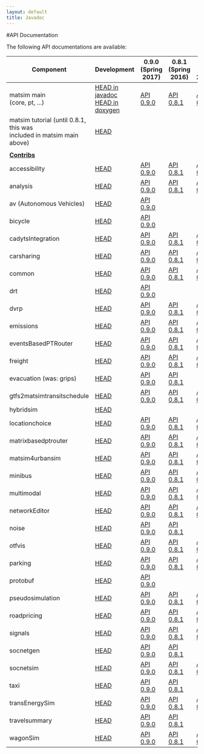 ```yaml
---
layout: default
title: Javadoc
---
```



#API Documentation

The following API documentations are available:


<table border="0" cellpadding="1" cellspacing="1" class="table table-hover table-condensed" style="width:100%;">
<thead>
<tr>
<th scope="col" >Component</th>
<th scope="col" >Development</th>
<th scope="col" >0.9.0<br>(Spring 2017)</th>
<th scope="col" >0.8.1<br>(Spring 2016)</th>
<th scope="col" >0.7.0<br>(Fall 2015)</th>
<th scope="col" >0.6.0<br>(Fall 2014)</th>
<th scope="col" >0.5.0<br>(Spring 2013)</th>
<th scope="col" >0.4.0<br>(Spring 2012)</th>
<th scope="col" >0.3.0<br>(Spring 2011)</th>
</tr>
</thead>
<tbody>
<tr>
<td >matsim main<br>(core, pt, ...)</td>
<td ><a href="http://ci.matsim.org:8080/job/MATSim_M2/ws/matsim/target/site/apidocs/index.html">HEAD in javadoc</a><br><a href="http://matsim.org/doxygen">HEAD in doxygen</a></td>
<td ><a href="/apidocs/core/0.9.0/">API 0.9.0</a></td>
<td ><a href="/apidocs/core/0.8.1/">API 0.8.1</a></td>
<td ><a href="/apidocs/core/0.7.0/">API 0.7.0</a></td>
<td ><a href="/apidocs/core/0.6.0/">API 0.6.0</a></td>
<td ><a href="/apidocs/core/0.5.0/">API 0.5.0</a></td>
<td ><a href="/apidocs/core/0.4.0/">API 0.4.0</a></td>
<td ><a href="/apidocs/core/0.3.0/">API 0.3.0</a></td>
</tr>
<tr>
<td >matsim tutorial (until 0.8.1, this was<br>included in matsim main above)</td>
<td ><a href="http://ci.matsim.org:8080/view/All/job/MATSim_tutorial/javadoc/index.html">HEAD</a></td>
<td ></td>
<td ></td>
<td ></td>
<td ></td>
<td ></td>
<td ></td>
<td ></td>
</tr>
<tr>
<td ></td>
<td ></td>
<td ></td>
<td ></td>
<td ></td>
<td ></td>
<td ></td>
<td ></td>
<td ></td>
</tr>
<tr>
<td ><strong><a href="/extensions">Contribs</a></strong></td>
<td ></td>
<td ></td>
<td ></td>
<td ></td>
<td ></td>
<td ></td>
<td ></td>
<td ></td>
</tr>
<tr>
<td >accessibility</td>
<td ><a href="http://ci.matsim.org:8080/job/MATSim_contrib_M2/ws/contribs/accessibility/target/site/apidocs/index.html">HEAD</a></td>
<td ><a href="/apidocs/accessibility/0.9.0/">API 0.9.0</a></td>
<td ><a href="/apidocs/accessibility/0.8.1/">API 0.8.1</a></td>
<td ><a href="/apidocs/accessibility/0.7.0/">API 0.7.0</a></td>
<td ><a href="/apidocs/accessibility/0.6.0/">API 0.6.0</a></td>
<td ></td>
<td ></td>
<td ></td>
</tr>
<tr>
<td >analysis</td>
<td ><a href="http://ci.matsim.org:8080/job/MATSim_contrib_M2/ws/contribs/analysis/target/site/apidocs/index.html">HEAD</a></td>
<td ><a href="/apidocs/analysis/0.9.0/">API 0.9.0</a></td>
<td ><a href="/apidocs/analysis/0.8.1/">API 0.8.1</a></td>
<td ><a href="/apidocs/analysis/0.7.0/">API 0.7.0</a></td>
<td ><a href="/apidocs/analysis/0.6.0/">API 0.6.0</a></td>
<td ></td>
<td ></td>
<td ></td>
</tr>
<tr>
<td >av (Autonomous Vehicles)</td>
<td ><a href="http://ci.matsim.org:8080/job/MATSim_contrib_M2/ws/contribs/av/target/site/apidocs/index.html">HEAD</a></td>
<td ><a href="/apidocs/av/0.9.0/">API 0.9.0</a></td>
<td ></td>
<td ></td>
<td ></td>
<td ></td>
<td ></td>
<td ></td>
</tr>
<tr>
<td >bicycle</td>
<td ><a href="http://ci.matsim.org:8080/job/MATSim_contrib_M2/ws/contribs/bicycle/target/site/apidocs/index.html">HEAD</a></td>
<td ><a href="/apidocs/bicycle/0.9.0/">API 0.9.0</a></td>
<td ></td>
<td ></td>
<td ></td>
<td ></td>
<td ></td>
<td ></td>
</tr>
<tr>
<td >cadytsIntegration</td>
<td ><a href="http://ci.matsim.org:8080/job/MATSim_contrib_M2/ws/contribs/cadytsIntegration/target/site/apidocs/index.html">HEAD</a></td>
<td ><a href="/apidocs/cadytsIntegration/0.9.0/">API 0.9.0</a></td>
<td ><a href="/apidocs/cadytsIntegration/0.8.1/">API 0.8.1</a></td>
<td ><a href="/apidocs/cadytsIntegration/0.7.0/">API 0.7.0</a></td>
<td ><a href="/apidocs/cadytsIntegration/0.6.0/">API 0.6.0</a></td>
<td ></td>
<td ></td>
<td ></td>
</tr>
<tr>
<td >carsharing</td>
<td ><a href="http://ci.matsim.org:8080/job/MATSim_contrib_M2/ws/contribs/carsharing/target/site/apidocs/index.html">HEAD</a></td>
<td ><a href="/apidocs/carsharing/0.9.0/">API 0.9.0</a></td>
<td ><a href="/apidocs/carsharing/0.8.1/">API 0.8.1</a></td>
<td ><a href="/apidocs/carsharing/0.7.0/">API 0.7.0</a></td>
<td ></td>
<td ></td>
<td ></td>
<td ></td>
</tr>
<tr>
<td >common</td>
<td ><a href="http://ci.matsim.org:8080/job/MATSim_contrib_M2/ws/contribs/common/target/site/apidocs/index.html">HEAD</a></td>
<td ><a href="/apidocs/common/0.9.0/">API 0.9.0</a></td>
<td ><a href="/apidocs/common/0.8.1/">API 0.8.1</a></td>
<td ><a href="/apidocs/common/0.7.0/">API 0.7.0</a></td>
<td ></td>
<td ></td>
<td ></td>
<td ></td>
</tr>
<tr>
<td >drt</td>
<td ><a href="http://ci.matsim.org:8080/job/MATSim_contrib_M2/ws/contribs/drt/target/site/apidocs/index.html">HEAD</a></td>
<td ><a href="/apidocs/common/0.9.0/">API 0.9.0</a></td>
<td ></td>
<td ></td>
<td ></td>
<td ></td>
<td ></td>
<td ></td>
</tr>
<tr>
<td >dvrp</td>
<td ><a href="http://ci.matsim.org:8080/job/MATSim_contrib_M2/ws/contribs/dvrp/target/site/apidocs/index.html">HEAD</a></td>
<td ><a href="/apidocs/dvrp/0.9.0/">API 0.9.0</a></td>
<td ><a href="/apidocs/dvrp/0.8.1/">API 0.8.1</a></td>
<td ><a href="/apidocs/dvrp/0.7.0/">API 0.7.0</a></td>
<td ><a href="/apidocs/dvrp/0.6.0/">API 0.6.0</a></td>
<td ></td>
<td ></td>
<td ></td>
</tr>
<tr>
<td >emissions</td>
<td ><a href="http://ci.matsim.org:8080/job/MATSim_contrib_M2/ws/contribs/emissions/target/site/apidocs/index.html">HEAD</a></td>
<td ><a href="/apidocs/emissions/0.9.0/">API 0.9.0</a></td>
<td ><a href="/apidocs/emissions/0.8.1/">API 0.8.1</a></td>
<td ><a href="/apidocs/emissions/0.7.0/">API 0.7.0</a></td>
<td ><a href="/apidocs/emissions/0.6.0/">API 0.6.0</a></td>
<td ></td>
<td ></td>
<td ></td>
</tr>
<tr>
<td >eventsBasedPTRouter</td>
<td ><a href="http://ci.matsim.org:8080/job/MATSim_contrib_M2/ws/contribs/eventsBasedPTRouter/target/site/apidocs/index.html">HEAD</a></td>
<td ><a href="/apidocs/eventsBasedPTRouter/0.9.0/">API 0.9.0</a></td>
<td ><a href="/apidocs/eventsBasedPTRouter/0.8.1/">API 0.8.1</a></td>
<td ><a href="/apidocs/eventsBasedPTRouter/0.7.0/">API 0.7.0</a></td>
<td ></td>
<td ></td>
<td ></td>
<td ></td>
</tr>
<tr>
<td >freight</td>
<td ><a href="http://ci.matsim.org:8080/job/MATSim_contrib_M2/ws/contribs/freight/target/site/apidocs/index.html">HEAD</a></td>
<td ><a href="/apidocs/freight/0.9.0/">API 0.9.0</a></td>
<td ><a href="/apidocs/freight/0.8.1/">API 0.8.1</a></td>
<td ><a href="/apidocs/freight/0.7.0/">API 0.7.0</a></td>
<td ><a href="/apidocs/freight/0.6.0/">API 0.6.0</a></td>
<td ></td>
<td ><a href="/apidocs/freight/0.4.0/">API 0.4.0</a></td>
<td ></td>
</tr>
<tr>
<td >evacuation (was: grips)</td>
<td ><a href="http://ci.matsim.org:8080/job/MATSim_contrib_M2/ws/contribs/evacuation/target/site/apidocs/index.html">HEAD</a></td>
<td ><a href="/apidocs/evacuation/0.9.0/">API 0.9.0</a></td>
<td ><a href="/apidocs/evacuation/0.8.1/">API 0.8.1</a></td>
<td ></td>
<td ><a href="/apidocs/grips/0.6.0/">API 0.6.0</a></td>
<td ></td>
<td ></td>
<td ></td>
</tr>
<tr>
<td >gtfs2matsimtransitschedule</td>
<td ><a href="http://ci.matsim.org:8080/job/MATSim_contrib_M2/ws/contribs/gtfs2matsimtransitschedule/target/site/apidocs/index.html">HEAD</a></td>
<td ><a href="/apidocs/gtfs2matsimtransitschedule/0.9.0/">API 0.9.0</a></td>
<td ><a href="/apidocs/gtfs2matsimtransitschedule/0.8.1/">API 0.8.1</a></td>
<td ><a href="/apidocs/gtfs2matsimtransitschedule/0.7.0/">API 0.7.0</a></td>
<td ><a href="/apidocs/gtfs2matsimtransitschedule/0.6.0/">API 0.6.0</a></td>
<td ></td>
<td ><a href="/apidocs/gtfs2matsimtransitschedule/0.4.0/">API 0.4.0</a></td>
<td ></td>
</tr>
<tr>
<td >hybridsim</td>
<td ><a href="http://ci.matsim.org:8080/job/MATSim_contrib_M2/ws/contribs/hybridsim/target/site/apidocs/index.html">HEAD</a></td>
<td ></td>
<td ></td>
<td ></td>
<td ></td>
<td ></td>
<td ></td>
<td ></td>
</tr>
<tr>
<td >locationchoice</td>
<td ><a href="http://ci.matsim.org:8080/job/MATSim_contrib_M2/ws/contribs/locationchoice/target/site/apidocs/index.html">HEAD</a></td>
<td ><a href="/apidocs/locationchoice/0.9.0/">API 0.9.0</a></td>
<td ><a href="/apidocs/locationchoice/0.8.1/">API 0.8.1</a></td>
<td ><a href="/apidocs/locationchoice/0.7.0/">API 0.7.0</a></td>
<td ><a href="/apidocs/locationchoice/0.6.0/">API 0.6.0</a></td>
<td ><a href="/apidocs/locationchoice/0.5.0/">API 0.5.0</a></td>
<td ></td>
<td ></td>
</tr>
<tr>
<td >matrixbasedptrouter</td>
<td ><a href="http://ci.matsim.org:8080/job/MATSim_contrib_M2/ws/contribs/matrixbasedptrouter/target/site/apidocs/index.html">HEAD</a></td>
<td ><a href="/apidocs/matrixbasedptrouter/0.9.0/">API 0.9.0</a></td>
<td ><a href="/apidocs/matrixbasedptrouter/0.8.1/">API 0.8.1</a></td>
<td ><a href="/apidocs/matrixbasedptrouter/0.7.0/">API 0.7.0</a></td>
<td ><a href="/apidocs/matrixbasedptrouter/0.6.0/">API 0.6.0</a></td>
<td ></td>
<td ></td>
<td ></td>
</tr>
<tr>
<td >matsim4urbansim</td>
<td ><a href="http://ci.matsim.org:8080/job/MATSim_contrib_M2/ws/contribs/matsim4urbansim/target/site/apidocs/index.html">HEAD</a></td>
<td ><a href="/apidocs/matsim4urbansim/0.9.0/">API 0.9.0</a></td>
<td ><a href="/apidocs/matsim4urbansim/0.8.1/">API 0.8.1</a></td>
<td ><a href="/apidocs/matsim4urbansim/0.7.0/">API 0.7.0</a></td>
<td ><a href="/apidocs/matsim4urbansim/0.6.0/">API 0.6.0</a></td>
<td ></td>
<td ><a href="/apidocs/matsim4urbansim/0.4.0/">API 0.4.0</a></td>
<td ></td>
</tr>
<tr>
<td >minibus</td>
<td ><a href="http://ci.matsim.org:8080/job/MATSim_contrib_M2/ws/contribs/minibus/target/site/apidocs/index.html">HEAD</a></td>
<td ><a href="/apidocs/minibus/0.9.0/">API 0.9.0</a></td>
<td ><a href="/apidocs/minibus/0.8.1/">API 0.8.1</a></td>
<td ><a href="/apidocs/minibus/0.7.0/">API 0.7.0</a></td>
<td ></td>
<td ></td>
<td ></td>
<td ></td>
</tr>
<tr>
<td >multimodal</td>
<td ><a href="http://ci.matsim.org:8080/job/MATSim_contrib_M2/ws/contribs/multimodal/target/site/apidocs/index.html">HEAD</a></td>
<td ><a href="/apidocs/multimodal/0.9.0/">API 0.9.0</a></td>
<td ><a href="/apidocs/multimodal/0.8.1/">API 0.8.1</a></td>
<td ><a href="/apidocs/multimodal/0.7.0/">API 0.7.0</a></td>
<td ><a href="/apidocs/multimodal/0.6.0/">API 0.6.0</a></td>
<td ></td>
<td ></td>
<td ></td>
</tr>
<tr>
<td >networkEditor</td>
<td ><a href="http://ci.matsim.org:8080/job/MATSim_contrib_M2/ws/contribs/networkEditor/target/site/apidocs/index.html">HEAD</a></td>
<td ><a href="/apidocs/networkEditor/0.9.0/">API 0.9.0</a></td>
<td ><a href="/apidocs/networkEditor/0.8.1/">API 0.8.1</a></td>
<td ><a href="/apidocs/networkEditor/0.7.0/">API 0.7.0</a></td>
<td ><a href="/apidocs/networkEditor/0.6.0/">API 0.6.0</a></td>
<td ></td>
<td ><a href="/apidocs/networkEditor/0.4.0/">API 0.4.0</a></td>
<td ></td>
</tr>
<tr>
<td >noise</td>
<td ><a href="http://ci.matsim.org:8080/job/MATSim_contrib_M2/ws/contribs/noise/target/site/apidocs/index.html">HEAD</a></td>
<td ><a href="/apidocs/noise/0.9.0/">API 0.9.0</a></td>
<td ><a href="/apidocs/noise/0.8.1/">API 0.8.1</a></td>
<td ></td>
<td ></td>
<td ></td>
<td ></td>
<td ></td>
</tr>
<tr>
<td >otfvis</td>
<td ><a href="http://ci.matsim.org:8080/job/MATSim_contrib_M2/ws/contribs/otfvis/target/site/apidocs/index.html">HEAD</a></td>
<td ><a href="/apidocs/otfvis/0.9.0/">API 0.9.0</a></td>
<td ><a href="/apidocs/otfvis/0.8.1/">API 0.8.1</a></td>
<td ><a href="/apidocs/otfvis/0.7.0/">API 0.7.0</a></td>
<td ><a href="/apidocs/otfvis/0.6.0/">API 0.6.0</a></td>
<td ></td>
<td ></td>
<td ></td>
</tr>
<tr>
<td >parking</td>
<td ><a href="http://ci.matsim.org:8080/job/MATSim_contrib_M2/ws/contribs/parking/target/site/apidocs/index.html">HEAD</a></td>
<td ><a href="/apidocs/parking/0.9.0/">API 0.9.0</a></td>
<td ><a href="/apidocs/parking/0.8.1/">API 0.8.1</a></td>
<td ><a href="/apidocs/parking/0.7.0/">API 0.7.0</a></td>
<td ><a href="/apidocs/parking/0.6.0/">API 0.6.0</a></td>
<td ></td>
<td ></td>
<td ></td>
</tr>
<tr>
<td >protobuf</td>
<td ><a href="http://ci.matsim.org:8080/job/MATSim_contrib_M2/ws/contribs/protobuf/target/site/apidocs/index.html">HEAD</a></td>
<td ><a href="/apidocs/parking/0.9.0/">API 0.9.0</a></td>
<td ></td>
<td ></td>
<td ></td>
<td ></td>
<td ></td>
<td ></td>
</tr>
<tr>
<td >pseudosimulation</td>
<td ><a href="http://ci.matsim.org:8080/job/MATSim_contrib_M2/ws/contribs/pseudosimulation/target/site/apidocs/index.html">HEAD</a></td>
<td ><a href="/apidocs/pseudosimulation/0.9.0/">API 0.9.0</a></td>
<td ><a href="/apidocs/pseudosimulation/0.8.1/">API 0.8.1</a></td>
<td ><a href="/apidocs/pseudosimulation/0.7.0/">API 0.7.0</a></td>
<td ></td>
<td ></td>
<td ></td>
<td ></td>
</tr>
<tr>
<td >roadpricing</td>
<td ><a href="http://ci.matsim.org:8080/job/MATSim_contrib_M2/ws/contribs/roadpricing/target/site/apidocs/index.html">HEAD</a></td>
<td ><a href="/apidocs/roadpricing/0.9.0/">API 0.9.0</a></td>
<td ><a href="/apidocs/roadpricing/0.8.1/">API 0.8.1</a></td>
<td ><a href="/apidocs/roadpricing/0.7.0/">API 0.7.0</a></td>
<td ><a href="/apidocs/roadpricing/0.6.0/">API 0.6.0</a></td>
<td ></td>
<td ></td>
<td ></td>
</tr>
<tr>
<td >signals</td>
<td ><a href="http://ci.matsim.org:8080/job/MATSim_contrib_M2/ws/contribs/signals/target/site/apidocs/index.html">HEAD</a></td>
<td ><a href="/apidocs/signals/0.9.0/">API 0.9.0</a></td>
<td ><a href="/apidocs/signals/0.8.1/">API 0.8.1</a></td>
<td ><a href="/apidocs/signals/0.7.0/">API 0.7.0</a></td>
<td ></td>
<td ></td>
<td ></td>
<td ></td>
</tr>
<tr>
<td >socnetgen</td>
<td ><a href="http://ci.matsim.org:8080/job/MATSim_contrib_M2/ws/contribs/socnetgen/target/site/apidocs/index.html">HEAD</a></td>
<td ><a href="/apidocs/socnetgen/0.9.0/">API 0.9.0</a></td>
<td ><a href="/apidocs/socnetgen/0.8.1/">API 0.8.1</a></td>
<td ></td>
<td ></td>
<td ></td>
<td ></td>
<td ></td>
</tr>
<tr>
<td >socnetsim</td>
<td ><a href="http://ci.matsim.org:8080/job/MATSim_contrib_M2/ws/contribs/socnetsim/target/site/apidocs/index.html">HEAD</a></td>
<td ><a href="/apidocs/socnetsim/0.9.0/">API 0.9.0</a></td>
<td ><a href="/apidocs/socnetsim/0.8.1/">API 0.8.1</a></td>
<td ><a href="/apidocs/socnetsim/0.7.0/">API 0.7.0</a></td>
<td ></td>
<td ></td>
<td ></td>
<td ></td>
</tr>
<tr>
<td >taxi</td>
<td ><a href="http://ci.matsim.org:8080/job/MATSim_contrib_M2/ws/contribs/taxi/target/site/apidocs/index.html">HEAD</a></td>
<td ><a href="/apidocs/taxi/0.9.0/">API 0.9.0</a></td>
<td ><a href="/apidocs/taxi/0.8.1/">API 0.8.1</a></td>
<td ></td>
<td ></td>
<td ></td>
<td ></td>
<td ></td>
</tr>
<tr>
<td >transEnergySim</td>
<td ><a href="http://ci.matsim.org:8080/job/MATSim_contrib_M2/ws/contribs/transEnergySim/target/site/apidocs/index.html">HEAD</a></td>
<td ><a href="/apidocs/transEnergySim/0.9.0/">API 0.9.0</a></td>
<td ><a href="/apidocs/transEnergySim/0.8.1/">API 0.8.1</a></td>
<td ><a href="/apidocs/transEnergySim/0.7.0/">API 0.7.0</a></td>
<td ><a href="/apidocs/transEnergySim/0.6.0/">API 0.6.0</a></td>
<td ></td>
<td ></td>
<td ></td>
</tr>
<tr>
<td >travelsummary</td>
<td ><a href="http://ci.matsim.org:8080/job/MATSim_contrib_M2/ws/contribs/travelsummary/target/site/apidocs/index.html">HEAD</a></td>
<td ><a href="/apidocs/travelsummary/0.9.0/">API 0.9.0</a></td>
<td ><a href="/apidocs/travelsummary/0.8.1/">API 0.8.1</a></td>
<td ></td>
<td ></td>
<td ></td>
<td ></td>
</tr>
<tr>
<td >wagonSim</td>
<td ><a href="http://ci.matsim.org:8080/job/MATSim_contrib_M2/ws/contribs/wagonSim/target/site/apidocs/index.html">HEAD</a></td>
<td ><a href="/apidocs/wagonSim/0.8.1/">API 0.9.0</a></td>
<td ><a href="/apidocs/wagonSim/0.8.1/">API 0.8.1</a></td>
<td ><a href="/apidocs/wagonSim/0.7.0/">API 0.7.0</a></td>
<td ><a href="/apidocs/wagonSim/0.6.0/">API 0.6.0</a></td>
<td ></td>
<td ></td>
<td ></td>
</tr>
</tbody>
</table>
